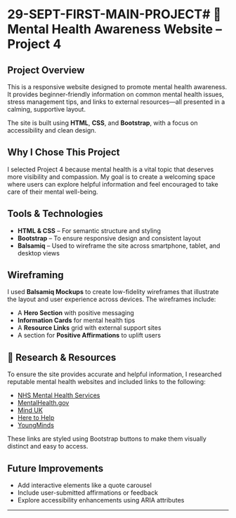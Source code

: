 # 29-SEPT-FIRST-MAIN-PROJECT# 🧠 Mental Health Awareness Website – Project 4

## Project Overview

This is a responsive website designed to promote mental health awareness. It provides beginner-friendly information on common mental health issues, stress management tips, and links to external resources—all presented in a calming, supportive layout.

The site is built using **HTML**, **CSS**, and **Bootstrap**, with a focus on accessibility and clean design.

## Why I Chose This Project

I selected Project 4 because mental health is a vital topic that deserves more visibility and compassion. My goal is to create a welcoming space where users can explore helpful information and feel encouraged to take care of their mental well-being.

## Tools & Technologies

-   **HTML & CSS** – For semantic structure and styling
-   **Bootstrap** – To ensure responsive design and consistent layout
-   **Balsamiq** – Used to wireframe the site across smartphone, tablet, and desktop views

## Wireframing

I used **Balsamiq Mockups** to create low-fidelity wireframes that illustrate the layout and user experience across devices. The wireframes include:

-   A **Hero Section** with positive messaging
-   **Information Cards** for mental health tips
-   A **Resource Links** grid with external support sites
-   A section for **Positive Affirmations** to uplift users

## 🔗 Research & Resources

To ensure the site provides accurate and helpful information, I researched reputable mental health websites and included links to the following:

-   [NHS Mental Health Services](https://www.nhs.uk/mental-health/)
-   [MentalHealth.gov](https://www.mentalhealth.gov/)
-   [Mind UK](https://www.mind.org.uk/)
-   [Here to Help](https://www.heretohelp.bc.ca/)
-   [YoungMinds](https://www.youngminds.org.uk/)

These links are styled using Bootstrap buttons to make them visually distinct and easy to access.

## Future Improvements

-   Add interactive elements like a quote carousel
-   Include user-submitted affirmations or feedback
-   Explore accessibility enhancements using ARIA attributes

---
